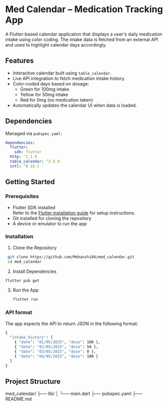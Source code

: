 # Med Calendar – Medication Tracking App

A Flutter-based calendar application that displays a user's daily medication intake using color coding. The intake data is fetched from an external API and used to highlight calendar days accordingly.

## Features

- Interactive calendar built using `table_calendar`.
- Live API integration to fetch medication intake history.
- Color-coded days based on dosage:
  - Green for 100mg intake
  - Yellow for 50mg intake
  - Red for 0mg (no medication taken)
- Automatically updates the calendar UI when data is loaded.

## Dependencies

Managed via `pubspec.yaml`:

```yaml
dependencies:
  flutter:
    sdk: flutter
  http: ^1.1.0
  table_calendar: ^3.0.9
  intl: ^0.18.1
```

## Getting Started

### Prerequisites

- Flutter SDK installed  
  Refer to the [Flutter installation guide](https://flutter.dev/docs/get-started/install) for setup instructions.
- Git installed for cloning the repository
- A device or emulator to run the app

### Installation

1. Clone the Repository
  ```bash
   git clone https://github.com/Mohanshi04/med_calendar.git
   cd med_calendar
  ```

2. Install Dependencies
  ```bash
  flutter pub get
  ```

3. Run the App
   ```bash
   flutter run
   ```

### API format
The app expects the API to return JSON in the following format:
```bash
{
  "intake_history": [
    { "date": "01/05/2025", "dose": 100 },
    { "date": "02/05/2025", "dose": 50 },
    { "date": "03/05/2025", "dose": 0 },
    { "date": "04/05/2025", "dose": 100 }
  ]
}
```

## Project Structure
med_calendar/
├── lib/
│   └── main.dart
├── pubspec.yaml
├── README.md
